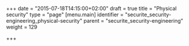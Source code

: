 +++
date = "2015-07-18T14:15:00+02:00"
draft = true
title = "Physical security"
type = "page"
[menu.main]
identifier = "securite_security-engineering_physical-security"
parent = "securite_security-engineering"
weight = 129

+++

